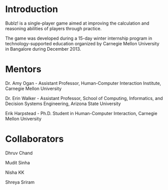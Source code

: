 Introduction
=====

Bublz! is a single-player game aimed at improving the calculation and reasoning abilities of players through practice.

The game was developed during a 15-day winter internship program in technology-supported education organized by Carnegie Mellon University in Bangalore during December 2013.


Mentors
=======

Dr. Amy Ogan - Assistant Professor, Human-Computer Interaction Institute, Carnegie Mellon University

Dr. Erin Walker - Assistant Professor, School of Computing, Informatics, and Decision Systems Engineering, Arizona State University

Erik Harpstead - Ph.D. Student in Human-Computer Interaction, Carnegie Mellon University


Collaborators
=============

Dhruv Chand

Mudit Sinha

Nisha KK

Shreya Sriram
